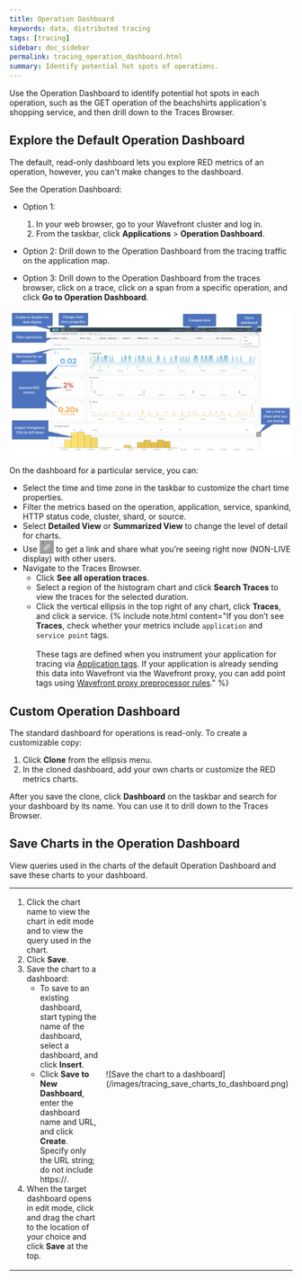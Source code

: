 ```yaml
---
title: Operation Dashboard
keywords: data, distributed tracing
tags: [tracing]
sidebar: doc_sidebar
permalink: tracing_operation_dashboard.html
summary: Identify potential hot spots of operations.
---
```


Use the Operation Dashboard to identify potential hot spots in each operation, such as the GET operation of the beachshirts application's shopping service, and then drill down to the Traces Browser.

## Explore the Default Operation Dashboard

The default, read-only dashboard lets you explore RED metrics of an operation, however, you can't make changes to the dashboard.

See the Operation Dashboard:

* Option 1:
  1. In your web browser, go to your Wavefront cluster and log in. 
  1. From the taskbar, click **Applications** > **Operation Dashboard**.
  
* Option 2:
  Drill down to the Operation Dashboard from the tracing traffic on the application map.
  
* Option 3: 
  Drill down to the Operation Dashboard from the traces browser, click on a trace, click on a span from a specific operation, and click **Go to Operation Dashboard**.

![examine services](images/tracing_operations_dashboard.png)

On the dashboard for a particular service, you can:
* Select the time and time zone in the taskbar to customize the chart time properties.
* Filter the metrics based on the operation, application, service, spankind, HTTP status code, cluster, shard, or source.
* Select **Detailed View** or **Summarized View** to change the level of detail for charts.
* Use <img src="images/tracing_link_icon.png"
style="vertical-align:text-bottom;width:25px" alt="icon to click to get the link"/> to get a link and share what you’re seeing right now (NON-LIVE display) with other users.
* Navigate to the Traces Browser.
  * Click **See all operation traces**.
  * Select a region of the histogram chart and click **Search Traces** to view the traces for the selected duration.
  * Click the vertical ellipsis in the top right of any chart, click **Traces**, and click a service.
    {% include note.html content="If you don’t see **Traces**, check whether your metrics include `application` and `service point` tags.<br/><br/> These tags are defined when you instrument your application for tracing via [Application tags](trace_data_details.html#application-tags). If your application is already sending this data into Wavefront via the Wavefront proxy, you can add point tags using [Wavefront proxy preprocessor rules](proxies_preprocessor_rules.html#addtag-and-addtagifnotexists)." %}

## Custom Operation Dashboard

The standard dashboard for operations is read-only. To create a customizable copy:

1. Click **Clone** from the ellipsis menu.
2. In the cloned dashboard, add your own charts or customize the RED metrics charts. 

After you save the clone, click **Dashboard** on the taskbar and search for your dashboard by its  name. You can use it to drill down to the Traces Browser.

## Save Charts in the Operation Dashboard

View queries used in the charts of the default Operation Dashboard and save these charts to your dashboard.

<table style="width: 100%;">
  <tr>
    <td width="45%">
      <ol>
        <li>
          Click the chart name to view the chart in edit mode and to view the query used in the chart.
        </li>
        <li>
          Click <strong>Save</strong>.
        </li>
        <li>
          Save the chart to a dashboard: 
          <ul>
            <li>
              To save to an existing dashboard, start typing the name of the dashboard, select a dashboard, and click <strong>Insert</strong>.
            </li>
            <li>
              Click <strong>Save to New Dashboard</strong>, enter the dashboard name and URL, and click <strong>Create</strong>. Specify only the URL string; do not include https://.
            </li>
          </ul>
        </li>
        <li>
          When the target dashboard opens in edit mode, click and drag the chart to the location of your choice and click <strong>Save</strong> at the top.
        </li>
      </ol>
    </td>
    <td markdown="span" width="55%">
      ![Save the chart to a dashboard](/images/tracing_save_charts_to_dashboard.png)
    </td>
  </tr>
</table>
